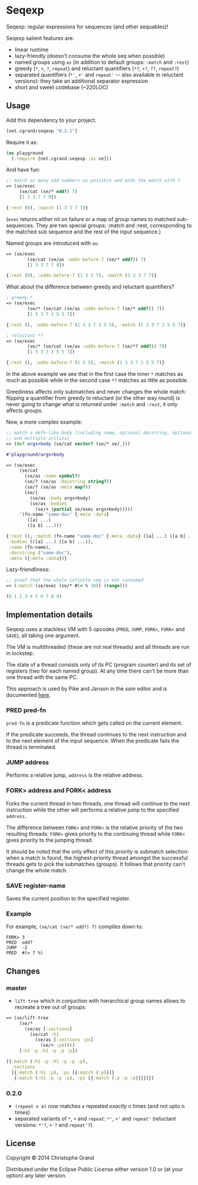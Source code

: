 # Seqexp

Seqexp: regular expressions for sequences (and other sequables)!

Seqexp salient features are:

* linear runtime
* lazy-friendly (doesn't consume the whole seq when possible)
* named groups using `as` (in addition to default groups: `:match` and `:rest`)
* greedy (`*`, `+`, `?`, `repeat`) and reluctant quantifiers (`*?`, `+?`, `??`, `repeat?`)
* separated quantifiers (`*'`, `+'` and `repeat'` -- also available in reluctant versions): they take an additional separator expression
* short and sweet codebase (~220LOC)

## Usage

Add this dependency to your project.

```clj
[net.cgrand/seqexp "0.2.1"]
```

Require it as:

```clj
(ns playground
  (:require [net.cgrand.seqexp :as se]))
```

And have fun:

```clj
;; match as many odd numbers as possible and ends the match with 7
=> (se/exec
     (se/cat (se/* odd?) 7)
     [1 3 3 7 7 9])

{:rest (9), :match (1 3 3 7 7)}
```

(`exec` returns either nil on failure or a map of
   group names to matched sub-sequences. They are two special groups: :match
   and :rest, corresponding to the matched sub sequence and the rest of the
   input sequence.)

Named groups are introduced with `as`:

```clj
=> (se/exec
        (se/cat (se/as :odds-before-7 (se/* odd?)) 7)
        [1 3 3 7 7 9])

{:rest (9), :odds-before-7 (1 3 3 7), :match (1 3 3 7 7)}
```

What about the difference between greedy and reluctant quantifiers?

```clj
; greedy *
=> (se/exec
        (se/* (se/cat (se/as :odds-before-7 (se/* odd?)) 7))
        [1 3 3 7 1 5 5 7])

{:rest (), :odds-before-7 (1 3 3 7 1 5 5), :match (1 3 3 7 1 5 5 7)}

; reluctant *?
=> (se/exec
        (se/* (se/cat (se/as :odds-before-7 (se/*? odd?)) 7))
        [1 3 3 7 1 5 5 7])

{:rest (), :odds-before-7 (1 5 5), :match (1 3 3 7 1 5 5 7)}
```

In the above example we see that in the first case the inner `*` matches as much as possible while in the second case `*?` matches as little as possible.

Greediness affects only submatches and never changes the whole match: flipping a quantifier from greedy to reluctant (or the other way round) is never going to change what is returned under `:match` and `:rest`, it only affects groups.



Now, a more complex example:

```clj
;; match a defn-like body (including name, optional docstring, optional metadata
;; and multiple arities)
=> (def args+body (se/cat vector? (se/* se/_)))

#'playground/args+body

=> (se/exec
     (se/cat
       (se/as :name symbol?)
       (se/? (se/as :docstring string?))
       (se/? (se/as :meta map?))
       (se/|
         (se/as :body args+body)
         (se/as :bodies
           (se/+ (partial se/exec args+body)))))
     '(fn-name "some-doc" {:meta :data}
        ([a] ...)
        ([a b] ...)))

{:rest (), :match (fn-name "some-doc" {:meta :data} ([a] ...) ([a b] ...)),
 :bodies (([a] ...) ([a b] ...)),
 :name (fn-name),
 :docstring ("some-doc"),
 :meta ({:meta :data})}
```

Lazy-friendliness:

```clj
;; proof that the whole infinite seq is not consumed
=> (:match (se/exec (se/* #(< % 10)) (range)))

(0 1 2 3 4 5 6 7 8 9)
```

## Implementation details

Seqexp uses a stackless VM with 5 opcodes (`PRED`, `JUMP`, `FORK>`, `FORK<` and `SAVE`), all taking one argument.

The VM is multithreaded (these are not real threads) and all threads are run in lockstep.

The state of a thread consists only of its PC (program counter) and its set of registers (two for each named group). At any time there can't be more than one thread with the same PC.

This approach is used by Pike and Janson in the *sam* editor and is documented [here](http://swtch.com/~rsc/regexp/regexp2.html#ahu74).

### PRED pred-fn
`pred-fn` is a predicate function which gets called on the current element.

If the predicate succeeds, the thread continues to the next instruction and to the next element of the input sequence. When the predicate fails the thread is terminated.

### JUMP address
Performs a relative jump, `address` is the relative address.

### FORK> address and FORK< address
Forks the current thread in two threads, one thread will continue to the next instruction while the other will performs a relative jump to the specified `address`.

The difference between `FORK>` and `FORK<` is the relative priority of the two resulting threads: `FORK>` gives priority to the continuing thread while `FORK<` gives priority to the jumping thread.

It should be noted that the only effect of this *priority* is submatch selection: when a match is found, the highest-priority thread amongst the successful threads gets to pick the submatches (groups). It follows that priority can't change the whole match.

### SAVE register-name
Saves the current position to the specified register.

### Example

For example, `(se/cat (se/* odd?) 7)` compiles down to:

```
FORK> 3
PRED  odd?
JUMP  -2
PRED  #(= 7 %)
```

## Changes
### master

* `lift-tree` which in conjuction with hierarchical group names allows to recreate a tree out of groups:
```clj
=> (se/lift-tree
     (se/* 
       (se/as [:sections]
         (se/cat :h1
           (se/as [:sections :ps]
             (se/+ :p)))))
     [:h1 :p :h1 :p :p :p])

[{:match (:h1 :p :h1 :p :p :p),
  :sections
  [{:match (:h1 :p), :ps [{:match (:p)}]}
   {:match (:h1 :p :p :p), :ps [{:match (:p :p :p)}]}]}]
```

### 0.2.0

* `(repeat n e)` now matches `e` repeated *exactly* n times (and not upto n times)
* separated variants of `*`, `+` and `repeat`: `*'`, `+'` and `repeat'` (reluctant versions: `*'?`, `+'?` and `repeat'?`).

## License

Copyright © 2014 Christophe Grand

Distributed under the Eclipse Public License either version 1.0 or (at
your option) any later version.
